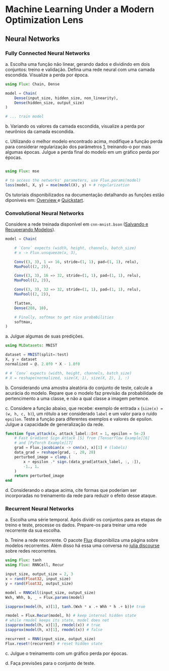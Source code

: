 # Machine Learning Under a Modern Optimization Lens

## Neural Networks

### Fully Connected Neural Networks

a. Escolha uma função não linear, gerando dados e dividindo em dois conjuntos: treino e validação. Defina uma rede neural com uma camada escondida. Visualize a perda por época.

```julia
using Flux: Chain, Dense

model = Chain(
    Dense(input_size, hidden_size, non_linearity),
    Dense(hidden_size, output_size)
)

# ... train model
```

b. Variando os valores da camada escondida, visualize a perda por neurônios da camada escondida.

c. Utilizando o melhor modelo encontrado acima, modifique a função perda para considerar regularização dos parâmetros [1][1], treinando-o por mais algumas épocas. Julgue a perda final do modelo em um gráfico perda por épocas.

```julia

using Flux: mse

# to access the networks' parameters, use Flux.params(model)
loss(model, X, y) = mse(model(X), y) + # regularization
```

<!-- d. (extra) Introduza conexões residuais. -->

Os tutoriais disponibilizados na documentação detalhando as funções estão diponíveis em: [Overview ][2] e [Quickstart][3].

[1]: https://github.com/FluxML/Flux.jl/blob/master/docs/src/training/training.md#regularisation
[2]: https://fluxml.ai/Flux.jl/stable/models/overview/
[3]: https://fluxml.ai/Flux.jl/stable/models/quickstart/

### Convolutional Neural Networks

Considere a rede treinada disponível em `cnn-mnist.bson` ([Salvando e Recuperando Modelos][4]).

```julia
model = Chain(

    # `Conv` expects (width, height, channels, batch_size)
    # x -> Flux.unsqueeze(x, 3),

    Conv((3, 3), 1 => 16, stride=(1, 1), pad=(1, 1), relu),
    MaxPool((2, 2)),

    Conv((3, 3), 16 => 32, stride=(1, 1), pad=(1, 1), relu),
    MaxPool((2, 2)),

    Conv((3, 3), 32 => 32, stride=(1, 1), pad=(1, 1), relu),
    MaxPool((2, 2)),

    flatten,
    Dense(288, 10),

    # Finally, softmax to get nice probabilities
    softmax,
)
```

a. Julgue algumas de suas predições.

```julia
using MLDatasets: MNIST

dataset = MNIST(split=:test)
X, y = dataset
normalized = @. 2.0f0 * X - 1.0f0

# # `Conv` expects (width, height, channels, batch_size)
# X = reshape(normalized, size(X, 1), size(X, 2), 1, :)
```

b. Considerando uma amostra aleatória do conjunto de teste, calcule a acurácia do modelo. Repare que o modelo faz previsão da probabilidade de pertencimento a uma classe, e não a qual classe a imagem pertence.

c. Considere a função abaixo, que recebe: exemplo de entrada `x` (`size(x) = (w, h, c, b)`), um rótulo a ser considerado `label` e um valor para o ruído `epsilon`. Teste a função para diferentes exemplos e valores de epsilon. Julgue a capacidade de generalização da rede.

```julia
function fgsm_attack(x, attack_label::Int = 1, epsilon = 5e-2)
    # Fast Gradient Sign Attack [5] from [Tensorflow Example][6] 
    # and [PyTorch Example][7]
    grad = Flux.jacobian(x -> cnn(x), x)[1] # (labels)
    data_grad = reshape(grad, :, 28, 28)
    perturbed_image = clamp.(
        x + epsilon .* sign.(data_grad[attack_label, :, :]), 
        -1., 1.
    )
    return perturbed_image
end
```

d. Considerando o ataque acima, cite formas que poderiam ser incorporadas no treinamento da rede para reduzir o efeito desse ataque.

<!-- Fine tune the network to be more prepared to handle the adversarial networks . -->

[4]: https://fluxml.ai/Flux.jl/stable/saving/
[5]: https://discourse.julialang.org/t/gradient-of-flux-model-wrt-to-weights/61405/4
[6]: https://www.tensorflow.org/tutorials/generative/adversarial_fgsm
[7]: https://pytorch.org/tutorials/beginner/fgsm_tutorial.html

### Recurrent Neural Networks

a. Escolha uma série temporal. Após dividir os conjuntos para as etapas de treino e teste, processe os dados. Prepare-os para treinar uma rede recorrente da sua escolha.

b. Treine a rede recorrente. O pacote [Flux][8] disponibiliza uma página sobre modelos recorrentes. Além disso há essa uma conversa no [julia discourse][9] sobre redes recorrentes.

```julia
using Flux: tanh
using Flux: RNNCell, Recur

input_size, output_size = 2, 3
x = rand(Float32, input_size)
y = rand(Float32, output_size)

model = RNNCell(input_size, output_size)
Wxh, Whh, b, _ = Flux.params(model)

isapprox(model(h, x)[1], tanh.(Wxh * x .+ Whh * h .+ b))# true

rmodel = Flux.Recur(model, h) # keep internal hidden state
# while rmodel keeps its state, model does not
isapprox(model(h, x)[1], rmodel(x)) # true
isapprox(model(h, x)[1], rmodel(x)) # false

recurrent = RNN(input_size, output_size)
Flux.reset!(recurrent) # reset hidden state
```

c. Julgue o treinamento com um gráfico perda por épocas.

d. Faça previsões para o conjunto de teste.

<!-- e. (extra) A partir de pequenas mudanças nos inputs, refaça previsões para o conjunto de teste. -->

[8]: https://fluxml.ai/Flux.jl/dev/models/recurrence/
[9]: https://discourse.julialang.org/t/building-simple-sequence-to-one-rnn-with-flux/56361/6